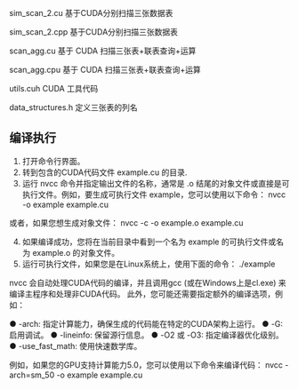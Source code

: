 sim_scan_2.cu	      基于CUDA分别扫描三张数据表

sim_scan_2.cpp	    基于CUDA分别扫描三张数据表

scan_agg.cu		  基于 CUDA 扫描三张表+联表查询+运算

scan_agg.cpu		基于 CUDA 扫描三张表+联表查询+运算

utils.cuh		         CUDA 工具代码

data_structures.h 	  定义三张表的列名


## 编译执行
1.  打开命令行界面。 
2.  转到包含的CUDA代码文件 example.cu 的目录.
3.  运行 nvcc 命令并指定输出文件的名称，通常是 .o 结尾的对象文件或直接是可执行文件。例如，要生成可执行文件 example，您可以使用以下命令： 
nvcc -o example example.cu

或者，如果您想生成对象文件： 
nvcc -c -o example.o example.cu
 
4.  如果编译成功，您将在当前目录中看到一个名为 example 的可执行文件或名为 example.o 的对象文件。 
5.  运行可执行文件，如果您是在Linux系统上，使用下面的命令： 
./example
 
nvcc 会自动处理CUDA代码的编译，并且调用gcc (或在Windows上是cl.exe) 来编译主程序和处理非CUDA代码。
此外，您可能还需要指定额外的编译选项，例如：

● -arch: 指定计算能力，确保生成的代码能在特定的CUDA架构上运行。
● -G: 启用调试。
● -lineinfo: 保留源行信息。
● -O2 或 -O3: 指定编译器优化级别。
● -use_fast_math: 使用快速数学库。

例如，如果您的GPU支持计算能力5.0，您可以使用以下命令来编译代码：
nvcc -arch=sm_50 -o example example.cu
